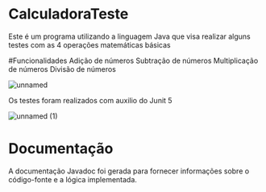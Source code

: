 # CalculadoraTeste
Este é um programa utilizando a linguagem Java que visa realizar alguns testes com as 4 operações matemáticas básicas

#Funcionalidades
Adição de números
Subtração de números
Multiplicação de números
Divisão de números 


![unnamed](https://github.com/MathJorge23/CalculadoraTeste/assets/108235675/1d18dd40-dfa8-4000-bdda-419b2289312b)


Os testes foram realizados com auxilio do Junit 5

![unnamed (1)](https://github.com/MathJorge23/CalculadoraTeste/assets/108235675/e3b0c2ec-efae-4f10-ad69-09f5ff4aef0b)


# Documentação

A documentação Javadoc foi gerada para fornecer informações sobre o código-fonte e a lógica implementada.
